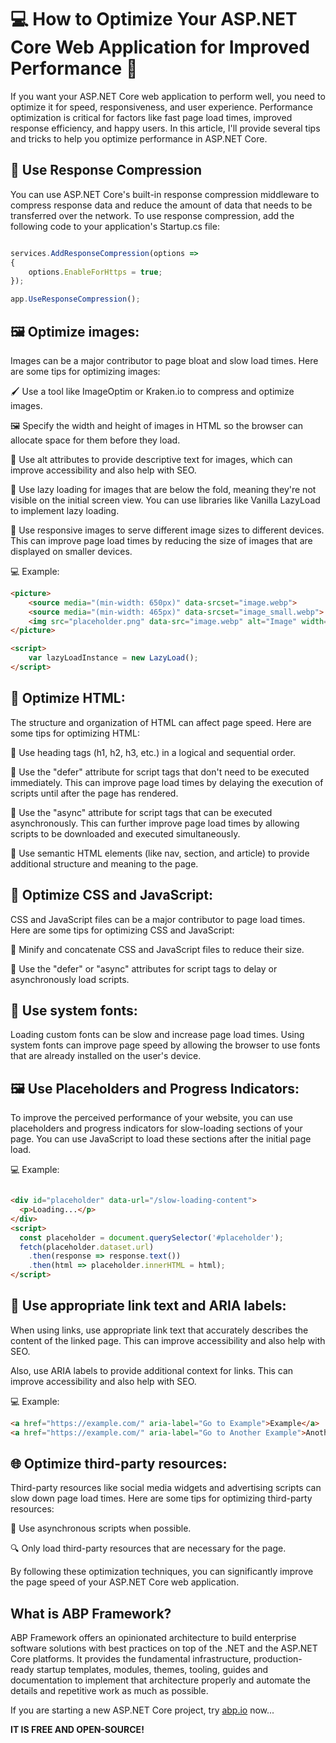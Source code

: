 # 💻 How to Optimize Your ASP.NET Core Web Application for Improved Performance 🚀

If you want your ASP.NET Core web application to perform well, you need to optimize it for speed, responsiveness, and user experience. Performance optimization is critical for factors like fast page load times, improved response efficiency, and happy users. In this article, I'll provide several tips and tricks to help you optimize performance in ASP.NET Core.

## 🚀 Use Response Compression
You can use ASP.NET Core's built-in response compression middleware to compress response data and reduce the amount of data that needs to be transferred over the network. To use response compression, add the following code to your application's Startup.cs file:
    
```javascript

services.AddResponseCompression(options =>
{
    options.EnableForHttps = true;
});

app.UseResponseCompression();
```	

## 🖼️ Optimize images:

Images can be a major contributor to page bloat and slow load times. Here are some tips for optimizing images:

🖌️ Use a tool like ImageOptim or Kraken.io to compress and optimize images.

🖼️ Specify the width and height of images in HTML so the browser can allocate space for them before they load.

📝 Use alt attributes to provide descriptive text for images, which can improve accessibility and also help with SEO.

📜 Use lazy loading for images that are below the fold, meaning they're not visible on the initial screen view. You can use libraries like Vanilla LazyLoad to implement lazy loading.

📱 Use responsive images to serve different image sizes to different devices. This can improve page load times by reducing the size of images that are displayed on smaller devices.

💻 Example:

```html
<picture>
    <source media="(min-width: 650px)" data-srcset="image.webp">
    <source media="(min-width: 465px)" data-srcset="image_small.webp">
    <img src="placeholder.png" data-src="image.webp" alt="Image" width="100" height="100" class="lazy" />
</picture>

<script>
    var lazyLoadInstance = new LazyLoad();
</script>
```

## 🧱 Optimize HTML:

The structure and organization of HTML can affect page speed. Here are some tips for optimizing HTML:

📝 Use heading tags (h1, h2, h3, etc.) in a logical and sequential order.

🔩 Use the "defer" attribute for script tags that don't need to be executed immediately. This can improve page load times by delaying the execution of scripts until after the page has rendered.

🔩 Use the "async" attribute for script tags that can be executed asynchronously. This can further improve page load times by allowing scripts to be downloaded and executed simultaneously.

🧱 Use semantic HTML elements (like nav, section, and article) to provide additional structure and meaning to the page.

## 🎨 Optimize CSS and JavaScript:

CSS and JavaScript files can be a major contributor to page load times. Here are some tips for optimizing CSS and JavaScript:

🔨 Minify and concatenate CSS and JavaScript files to reduce their size.

🔩 Use the "defer" or "async" attributes for script tags to delay or asynchronously load scripts.

## 🔡 Use system fonts:

Loading custom fonts can be slow and increase page load times. Using system fonts can improve page speed by allowing the browser to use fonts that are already installed on the user's device.

## 🖼️ Use Placeholders and Progress Indicators:

To improve the perceived performance of your website, you can use placeholders and progress indicators for slow-loading sections of your page. You can use JavaScript to load these sections after the initial page load.

💻 Example:

```html

<div id="placeholder" data-url="/slow-loading-content">
  <p>Loading...</p>
</div>
<script>
  const placeholder = document.querySelector('#placeholder');
  fetch(placeholder.dataset.url)
    .then(response => response.text())
    .then(html => placeholder.innerHTML = html);
</script>

```

## 🔗 Use appropriate link text and ARIA labels:

When using links, use appropriate link text that accurately describes the content of the linked page. This can improve accessibility and also help with SEO.

Also, use ARIA labels to provide additional context for links. This can improve accessibility and also help with SEO.

💻 Example:

```html
<a href="https://example.com/" aria-label="Go to Example">Example</a>
<a href="https://example.com/" aria-label="Go to Another Example">Another Example</a>
```

## 🌐 Optimize third-party resources:

Third-party resources like social media widgets and advertising scripts can slow down page load times. Here are some tips for optimizing third-party resources:

🔩 Use asynchronous scripts when possible.

🔍 Only load third-party resources that are necessary for the page.

By following these optimization techniques, you can significantly improve the page speed of your ASP.NET Core web application.

## What is ABP Framework?

ABP Framework offers an opinionated architecture to build enterprise software solutions with best practices on top of the .NET and the ASP.NET Core platforms. It provides the fundamental infrastructure, production-ready startup templates, modules, themes, tooling, guides and documentation to implement that architecture properly and automate the details and repetitive work as much as possible.

If you are starting a new ASP.NET Core project, try [abp.io](https://abp.io/) now...

**IT IS FREE AND OPEN-SOURCE!**

